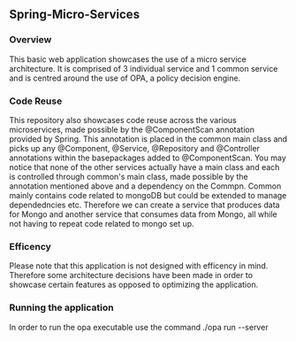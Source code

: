 ## Spring-Micro-Services

### Overview

This basic web application showcases the use of a micro service architecture. It is comprised of 3 individual service and 1 common service and is centred around the use of OPA, a policy decision engine.

### Code Reuse

This repository also showcases code reuse across the various microservices, made possible by the @ComponentScan annotation provided by Spring. This annotation is placed in the common main class and picks up any @Component, @Service, @Repository and @Controller annotations within the basepackages added to @ComponentScan. You may notice that none of the other services actually have a main class and each is controlled through common's main class, made possible by the annotation mentioned above and a dependency on the Commpn. Common mainly contains code related to mongoDB but could be extended to manage dependedncies etc. Therefore we can create a service that produces data for Mongo and another service that consumes data from Mongo, all while not having to repeat code related to mongo set up.

### Efficency

Please note that this application is not designed with efficency in mind. Therefore some architecture decisions have been made in order to showcase certain features as opposed to optimizing the application.

### Running the application

In order to run the opa executable use the command ./opa run --server
